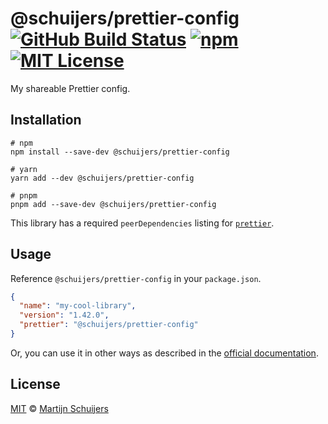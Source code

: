# @schuijers/prettier-config [![GitHub Build Status][shield-github-build-status]][shield-github-build-status] [![npm][shield-npm]][npm] [![MIT License][shield-license]][license]

My shareable Prettier config.

## Installation

```shell script
# npm
npm install --save-dev @schuijers/prettier-config

# yarn
yarn add --dev @schuijers/prettier-config

# pnpm
pnpm add --save-dev @schuijers/prettier-config
```

This library has a required `peerDependencies` listing for [`prettier`](https://prettier.io/).

## Usage

Reference `@schuijers/prettier-config` in your `package.json`.

<!-- prettier-ignore -->
```json
{
  "name": "my-cool-library",
  "version": "1.42.0",
  "prettier": "@schuijers/prettier-config"
}
```

Or, you can use it in other ways as described in the
[official documentation](https://prettier.io/docs/en/configuration.html#sharing-configurations).

## License

[MIT][license] &copy; [Martijn Schuijers][me]

[license]: ./LICENSE
[me]: https://github.com/schuijers
[npm]: https://npmjs.org/package/@schuijers/prettier-config
[shield-github-build-status]:
  https://github.com/schuijers/prettier-config/workflows/Release/badge.svg
[shield-license]: https://img.shields.io/badge/License-MIT-lavender.svg
[shield-npm]: https://img.shields.io/npm/v/@schuijers/prettier-config.svg
